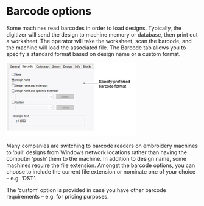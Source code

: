 # Barcode options

Some machines read barcodes in order to load designs. Typically, the digitizer will send the design to machine memory or database, then print out a worksheet. The operator will take the worksheet, scan the barcode, and the machine will load the associated file. The Barcode tab allows you to specify a standard format based on design name or a custom format.

![reports00023.png](assets/reports00023.png)

Many companies are switching to barcode readers on embroidery machines to ‘pull’ designs from Windows network locations rather than having the computer ‘push’ them to the machine. In addition to design name, some machines require the file extension. Amongst the barcode options, you can choose to include the current file extension or nominate one of your choice – e.g. ‘DST’.

The ‘custom’ option is provided in case you have other barcode requirements – e.g. for pricing purposes.
